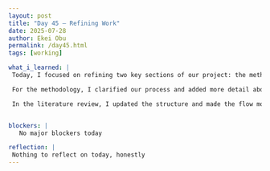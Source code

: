 ```yaml
---
layout: post
title: "Day 45 – Refining Work"
date: 2025-07-28
author: Ekei Obu 
permalink: /day45.html
tags: [working]

what_i_learned: |
 Today, I focused on refining two key sections of our project: the methodology and the literature review. These parts are crucial for making sure our research stands strong and clear, so I took the time to revise and restructure them carefully.

 For the methodology, I clarified our process and added more detail about how we approached the data and models. I also made sure it was easy to follow for anyone reading it—especially reviewers who might not be familiar with every technical term.

 In the literature review, I updated the structure and made the flow more logical. I connected past studies more clearly to our own work and emphasized how our research builds on and differs from previous findings. This not only strengthens our argument but also highlights the relevance of what we’re doing.


blockers: |
   No major blockers today

reflection: |
 Nothing to reflect on today, honestly 
---
```



